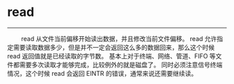 # read
***

&emsp;&emsp;
read 从文件当前偏移开始读出数据，并且修改当前文件偏移。
read 允许指定需要读取数据多少，但是并不一定会返回这么多的数据回来，那么这个时候 read 返回值就是已经读取的字节数。
基本上对于终端、网络、管道、FIFO 等文件都需要多次读取才能够完成，比较例外的就是磁盘了。
同时必须注意信号终端情况，这个时候 read 会返回 EINTR 的错误，通常来说还需要继续读。